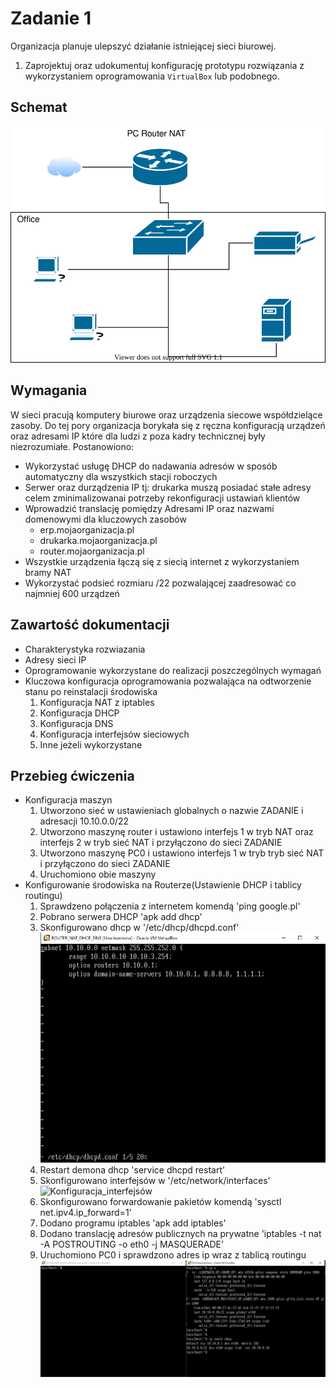 # Zadanie 1

Organizacja planuje ulepszyć działanie istniejącej sieci biurowej.

1. Zaprojektuj oraz udokumentuj konfigurację prototypu rozwiązania z wykorzystaniem oprogramowania ``VirtualBox`` lub podobnego. 

## Schemat

![zadanie 1](office.svg)

## Wymagania

W sieci pracują komputery biurowe oraz urządzenia siecowe współdzielące zasoby. Do tej pory organizacja borykała się z ręczna konfiguracją urządzeń oraz adresami IP które dla ludzi z poza kadry technicznej były niezrozumiałe. Postanowiono:

* Wykorzystać usługę DHCP do nadawania adresów w sposób automatyczny dla wszystkich stacji roboczych
* Serwer oraz durządzenia IP tj: drukarka muszą posiadać stałe adresy celem zminimalizowanai potrzeby rekonfiguracji ustawiań klientów
* Wprowadzić translację pomiędzy Adresami IP oraz nazwami domenowymi dla kluczowych zasobów
   - erp.mojaorganizacja.pl
   - drukarka.mojaorganizacja.pl
   - router.mojaorganizacja.pl
* Wszystkie urządzenia łączą się z siecią internet z wykorzystaniem bramy NAT
* Wykorzystać podsieć rozmiaru /22 pozwalającej zaadresować co najmniej 600 urządzeń

## Zawartość dokumentacji

 * Charakterystyka rozwiazania 
 * Adresy sieci IP
 * Oprogramowanie wykorzystane do realizacji poszczególnych wymagań
 * Kluczowa konfiguracja oprogramowania pozwalająca na odtworzenie stanu po reinstalacji środowiska
    1. Konfiguracja NAT z iptables 
    2. Konfiguracja DHCP
    3. Konfiguracja DNS
    4. Konfiguracja interfejsów sieciowych
    5. Inne jeżeli wykorzystane


## Przebieg ćwiczenia
   * Konfiguracja maszyn
      1. Utworzono sieć w ustawieniach globalnych o nazwie ZADANIE i adresacji 10.10.0.0/22
      2. Utworzono maszynę router i ustawiono interfejs 1 w tryb NAT oraz interfejs 2 w tryb sieć NAT i przyłączono do sieci ZADANIE
      3. Utworzono maszynę PC0 i ustawiono interfejs 1 w tryb tryb sieć NAT i przyłączono do sieci ZADANIE
      4. Uruchomiono obie maszyny
   * Konfigurowanie środowiska na Routerze(Ustawienie DHCP i tablicy routingu)
      1. Sprawdzeno połączenia z internetem komendą 'ping google.pl'
      2. Pobrano serwera DHCP 'apk add dhcp'
      3. Skonfigurowano dhcp w '/etc/dhcp/dhcpd.conf'
      ![Konfiguracja_DHCP](Konfiguracja_DHCP.png)
      4. Restart demona dhcp 'service dhcpd restart'
      5. Skonfigurowano interfejsów w '/etc/network/interfaces'
      ![Konfiguracja_interfejsów](Konfiguracja_interfejsów.png)
      6. Skonfigurowano forwardowanie pakietów komendą 'sysctl net.ipv4.ip_forward=1'
      7. Dodano programu iptables 'apk add iptables'
      8. Dodano translację adresów publicznych na prywatne 'iptables -t nat -A POSTROUTING -o eth0 -j MASQUERADE'
      9. Uruchomiono PC0 i sprawdzono adres ip wraz z tablicą routingu
      ![Sprawdzenie ustawienia na PC0](Test.png)